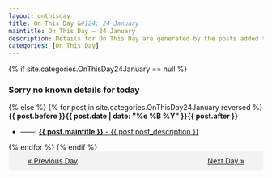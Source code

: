 ```yaml
---
layout: onthisday
title: On This Day &#124; 24 January
maintitle: On This Day — 24 January
description: Details for On This Day are generated by the posts added to the website so the content is subject to changes/updates over time.
categories: [On This Day]
---
```


{% if site.categories.OnThisDay24January == null %}
<h3>Sorry no known details for today</h3>
{% else %}
{% for post in site.categories.OnThisDay24January reversed %}
<strong>{{ post.before }}{{ post.date | date: "%e %B %Y" }}{{ post.after }}</strong>
<ul>
<li> ——: <a class="{{ post.class }}" href="{{ post.url }}"><strong>{{ post.maintitle }}</strong> - {{ post.post_description }}</a></li>
</ul>
{% endfor %}
{% endif %}
<br />
<div style="background-color: #f3f3f3; padding: 10px; border-radius: 5px; text-align: center; display: flex; justify-content: space-evenly;">
<a href="/onthisday/01/01-23">« Previous Day</a>
<span style="visibility:hidden;">[ Visit Leap Year February 29 ]</span>
<a href="/onthisday/01/01-25">Next Day »</a>
</div>
